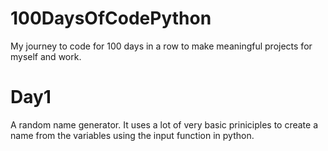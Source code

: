 # 100DaysOfCodePython
My journey to code for 100 days in a row to make meaningful projects for myself and work.

# Day1 
A random name generator.  It uses a lot of very basic priniciples to create a name from the variables using the input function in python.


